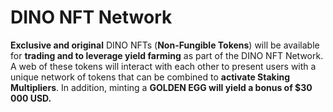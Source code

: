 # DINO NFT Network

**Exclusive and original** DINO NFTs (**Non-Fungible Tokens**) will be available for **trading and to leverage yield farming** as part of the DINO NFT Network. A web of these tokens will interact with each other to present users with a unique network of tokens that can be combined to **activate Staking Multipliers**. In addition, minting a **GOLDEN EGG will yield a bonus of $30 000 USD.**&#x20;
